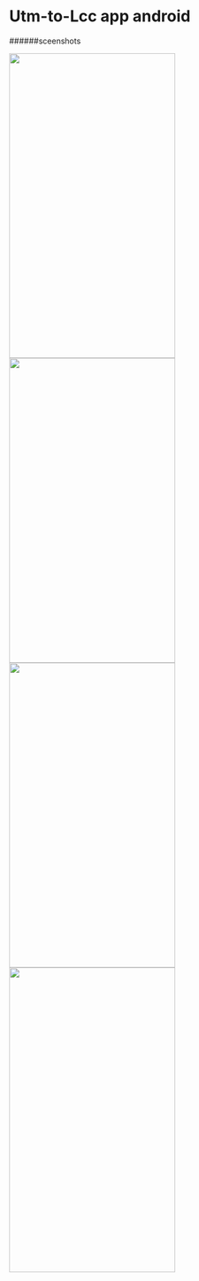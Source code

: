 # Utm-to-Lcc app android 

######sceenshots



<img src="https://user-images.githubusercontent.com/22731845/211158657-86869725-116f-4f3b-a05c-03fc3837287c.png" width=300 height=550> 
<img src="https://user-images.githubusercontent.com/22731845/211158659-2ba0af0b-fe52-439c-a347-c6074088000d.png" width=300 height=550> 
<img src="https://user-images.githubusercontent.com/22731845/211158661-5d8e949d-9463-472d-b5e6-320e04be7475.png" width=300 height=550> 
<img src="https://user-images.githubusercontent.com/22731845/211158663-bcace387-dcff-483f-afc1-ac214d191060.png" width=300 height=550> 
